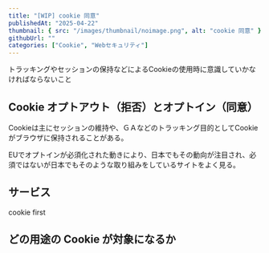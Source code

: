 ```yaml
---
title: "[WIP] cookie 同意"
publishedAt: "2025-04-22"
thumbnail: { src: "/images/thumbnail/noimage.png", alt: "cookie 同意" }
githubUrl: ""
categories: ["Cookie", "Webセキュリティ"]
---
```


トラッキングやセッションの保持などによるCookieの使用時に意識していかなければならないこと

## Cookie オプトアウト（拒否）とオプトイン（同意）

Cookieは主にセッションの維持や、ＧＡなどのトラッキング目的としてCookieがブラウザに保持されることがある。

EUでオプトインが必須化された動きにより、日本でもその動向が注目され、必須ではないが日本でもそのような取り組みをしているサイトをよく見る。
## サービス

cookie first

## どの用途の Cookie が対象になるか
